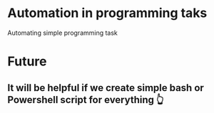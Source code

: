 # Automation in programming taks
Automating simple programming task

# Future
## It will be helpful if we create simple bash or Powershell script for everything 👆
